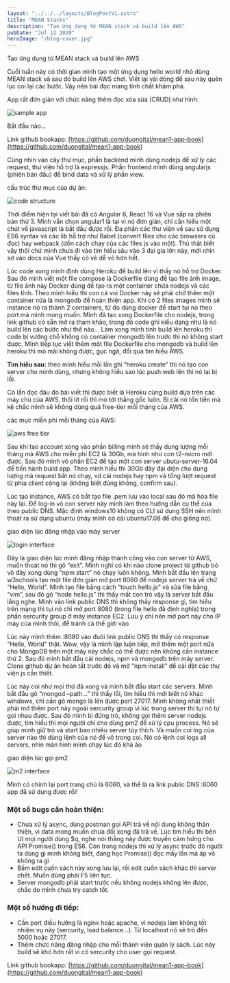```yaml
---
layout: "../../../layouts/BlogPostVi.astro"
title: "MEAN Stacks"
description: "Tạo ứng dụng từ MEAN stack và build lên AWS"
pubDate: "Jul 12 2020"
heroImage: "/blog-cover.jpg"
---
```


Tạo ứng dụng từ MEAN stack và build lên AWS

Cuối tuần này có thời gian mình tạo một ứng dụng hello world nhỏ dùng MEAN stack và sau đó build lên AWS chơi. Viết lại vài dòng để sau này quên lục coi lại các bước. Vậy nên bài đọc mang tính chất khám phá.

App rất đơn giản với chức năng thêm đọc xóa sửa (CRUD) như hình:

![sample app](/blog/mean-stack/img_01.jpg)

Bắt đầu nào…

Link github bookapp: [https://github.com/duongital/mean1-app-book](https://github.com/duongital/mean1-app-book)

Cùng nhìn vào cây thư mục, phần backend mình dùng nodejs để xử lý các request, thư viện hỗ trợ là expressjs. Phần frontend mình dùng angularjs (phiên bản đầu) để bind data và xử lý phần view.

cấu trúc thư mục của dự án:

![code structure](/blog/mean-stack/img_02.jpg)

Thời điểm hiện tại viết bài đã có Angular 6, React 16 và Vue sắp ra phiên bản thứ 3. Mình vẫn chọn angular1 là tại vì nó đơn giản, chỉ cần hiểu một chút về javascript là bắt đầu được rồi. Đa phần các thư viện về sau sử dụng ES6 syntax và các lib hỗ trợ như Babel (convert files cho các browsers cũ đọc) hay webpack (dồn cách chạy của các files js vào một). Thú thật biết vậy thôi chứ mình chưa đi vào tìm hiểu sâu vào 3 đại gia lớn này, mới nhìn sơ vào docs của Vue thấy có vẻ dễ vô hơn hết.

Lúc code xong mình định dùng Heroku để build lên vì thấy nó hỗ trợ Docker. Sau đó mình viết một file compose là Dockerfile dùng để tạo file ảnh image, từ file ảnh này Docker dùng để tạo ra một container chứa nodejs và các files tĩnh. Theo mình hiểu thì con cá voi Docker này sẽ phải chở thêm một container nữa là mongodb để hoàn thiện app. Khi có 2 files images mình sẽ instance nó ra thành 2 containers, từ đó dùng docker để start tụi nó theo port mà mình mong muốn. Mình đã tạo xong Dockerfile cho nodejs, trong link github có sẵn mở ra tham khảo, trong đó code ghi kiểu dạng như là nó build lên các bước như thế nào… Làm xong mình tính build lên heroku thì code bị vướng chỗ không có container mongodb lên trước thì nó không start được. Mình tiếp tục viết thêm một file Dockerfile cho mongodb và build lên heroku thì mò mãi không được, gục ngã, đổi qua tìm hiểu AWS.

**Tìm hiểu sau:** theo mình hiểu mỗi lần ghi “heroku create” thì nó tạo con server cho mình dùng, nhưng không hiểu sao lúc push:web lên thì nó lại bị lỗi.

Có lần đọc đâu đó bài viết thì được biết là Heroku cũng build dựa trên các máy chủ của AWS, thôi lỡ rồi thì mò tới thằng gốc luôn. Bị cái nó tốn tiền mà kệ chắc mình sẽ không dùng quá free-tier mỗi tháng của AWS.

các mục miễn phí mỗi tháng của AWS:

![aws free tier](/blog/mean-stack/img_03.jpg)

Sau khi tạo account xong vào phần billing mình sẽ thấy dung lượng mỗi tháng mà AWS cho miễn phí EC2 là 30Gb, mà hình như con t2-micro mới được. Sau đó mình vô phần EC2 để tạo một con server ubutu-server-16.04 để tiến hành build app. Theo mình hiểu thì 30Gb đây đại diện cho dung lượng mà request bắt nó chạy, vd cài nodejs hay npm và tổng lượt request từ phía client cộng lại (không biết đúng không, confirm sau).

Lúc tạo instance, AWS có bắt tạo file .pem lưu vào local sau đó mã hóa file này lại. Để log-in vô con server này mình làm theo hướng dẫn cụ thể của theo public DNS. Mặc định windows10 không có CLI sử dụng SSH nên mình thoát ra sử dụng ubuntu (máy mình có cài ubuntu17.08 để cho giống nó).

giao diện lúc đăng nhập vào máy server

![login interface](/blog/mean-stack/img_04.jpg)

Đây là giao diện lúc mình đăng nhập thành công vào con server từ AWS, muốn thoát nó thì gõ “exit”. Mình nghĩ có khi nào clone project từ github bỏ vô đây xong dùng “npm start” nó chạy luôn không. Mình bắt đầu lên trang w3schools tạo một file đơn giản mở port 8080 để nodejs server trả về chữ “Hello, World”. Mình tạo file bằng cách “touch hello.js” và sửa file bằng “vim”, sau đó gõ “node hello.js” thì thấy mất con trỏ vậy là server bắt đầu lắng nghe. Mình vào link public DNS thì không thấy response gì, tìm hiểu trên mạng thì tụi nó chỉ mở port 8080 (trong file hello đã định nghĩa) trong phần sercurity group ở máy instance EC2. Lưu ý chỉ nên mở port này cho IP máy của mình thôi, để tránh cả thế giới vào

Lúc này mình thêm :8080 vào đuôi link public DNS thì thấy có response “Hello, World” thật. Wow, vậy là mình lập luận tiếp, mở thêm một port nữa cho MongoDB trên một máy này chắc có thể được nên không cần instance thứ 2. Sau đó mình bắt đầu cài nodejs, npm và mongodb trên máy server. Clone github dự án hoàn tất trước đó và mở “npm install” để cài đặt các thư viện js cần thiết.

Lúc này coi như mọi thứ đã xong và mình bắt đầu start các servers. Mình bắt đầu gõ “mongod –path…” thì thấy lỗi, tìm hiểu thì mới biết nó khác windows, chỉ cần gõ mongo là lên được port 27017. Mình không nhất thiết phải mở thêm port này ngoài sercurity group vì lúc trong server thì tụi nó tự gọi nhau được. Sau đó mình bị đứng trỏ, không gọi thêm server nodejs được, tìm hiểu thì mọi người chỉ cho dùng pm2 để xử lý cpu process. Nó sẽ giúp mình giữ trỏ và start bao nhiêu server tùy thích. Và muốn coi log của server nào thì dùng lệnh của nó để vô trong coi. Nó có lệnh coi logs all servers, nhìn màn hình mình chạy lúc đó khá ảo

giao diện lúc gọi pm2

![m2 interface](/blog/mean-stack/img_05.jpg)

Mình có chỉnh lại port trang chủ là 6060, và thế là ra link public DNS :6060 app đã sử dụng được rồi!

### Một số bugs cần hoàn thiện:

- Chưa xử lý async, dùng postman gọi API trả về nội dung không thân thiện, vì data mong muốn chưa đổi xong đã trả về. Lúc tìm hiểu thì bên UI mọi người dùng $q, nghe nói thằng này được truyền cảm hứng cho API Promise() trong ES6. Còn trong nodejs thì xử lý async trước đó người ta dùng gì mình không biết, đang học Promise() đọc mấy lần mà áp vô không ra gì
- Bấm edit cuốn sách này xong lưu lại, rồi edit cuốn sách khác thì server chết. Muốn dùng phải F5 liên tục.
- Server mongodb phải start trước nếu không nodejs không lên được, chắc do mình chưa try catch tốt.

### Một số hướng đi tiếp:

- Cần port điều hướng là nginx hoặc apache, vì nodejs làm không tốt nhiệm vụ này (sercurity, load balance…). Từ localhost nó sẽ trỏ đến 5000 hoặc 27017.
- Thêm chức năng đăng nhập cho mỗi thành viên quản lý sách. Lúc này build sẽ khó hơn rất vì có sercurity cho user gọi request.

Link github bookapp: [https://github.com/duongital/mean1-app-book](https://github.com/duongital/mean1-app-book)